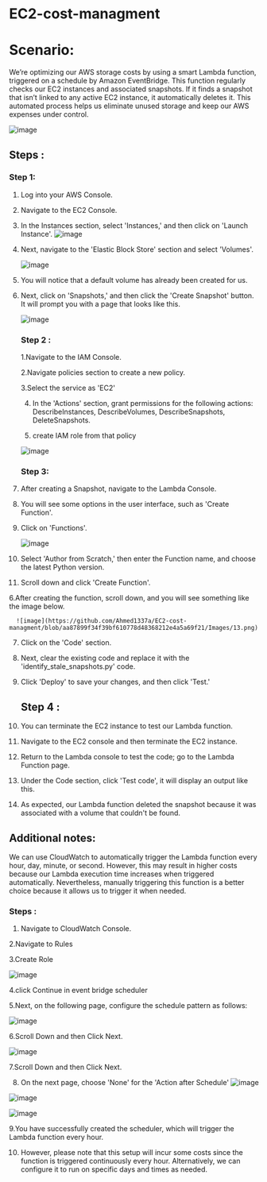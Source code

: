 # EC2-cost-managment
# Scenario: 
We’re optimizing our AWS storage costs by using a smart Lambda function, triggered on a schedule by Amazon EventBridge. This function regularly checks our EC2 instances and associated snapshots. If it finds a snapshot that isn’t linked to any active EC2 instance, it automatically deletes it. This automated process helps us eliminate unused storage and keep our AWS expenses under control.

   ![image](https://github.com/Ahmed1337a/EC2-cost-managment/blob/b5dfcd169566815f8cc1186c76fdfec71199a88d/Images/diagram.png)


## Steps :
### Step 1:
1. Log into your AWS Console.
2. Navigate to the EC2 Console.
3. In the Instances section, select 'Instances,' and then click on 'Launch Instance'.
   ![image](https://github.com/Ahmed1337a/EC2-cost-managment/blob/b5dfcd169566815f8cc1186c76fdfec71199a88d/Images/1.png)
   
4. Next, navigate to the 'Elastic Block Store' section and select 'Volumes'.
   
      ![image](https://github.com/Ahmed1337a/EC2-cost-managment/blob/b5dfcd169566815f8cc1186c76fdfec71199a88d/Images/2.png)

5. You will notice that a default volume has already been created for us.
6. Next, click on 'Snapshots,' and then click the 'Create Snapshot' button. It will prompt you with a page that looks like this.
   
   ![image](https://github.com/Ahmed1337a/EC2-cost-managment/blob/b5dfcd169566815f8cc1186c76fdfec71199a88d/Images/3.png)
   
      ### Step 2 :
   1.Navigate to the IAM Console.
   
   2.Navigate policies section to create a new policy.
   
   3.Select the service as 'EC2'
   
   4. In the 'Actions' section, grant permissions for the following actions:
    DescribeInstances, DescribeVolumes, DescribeSnapshots, DeleteSnapshots.
      
   6. create IAM role from that policy

   ![image](https://github.com/Ahmed1337a/EC2-cost-managment/blob/b5dfcd169566815f8cc1186c76fdfec71199a88d/Images/5.png)

   ### Step 3:
1. After creating a Snapshot, navigate to the Lambda Console.

2. You will see some options in the user interface, such as 'Create Function'.

3. Click on 'Functions'.

      ![image](https://github.com/Ahmed1337a/EC2-cost-managment/blob/b5dfcd169566815f8cc1186c76fdfec71199a88d/Images/4.png)
   
4. Select 'Author from Scratch,' then enter the Function name, and choose the latest Python version.

5. Scroll down and click 'Create Function'.

6.After creating the function, scroll down, and you will see something like the image below.

      ![image](https://github.com/Ahmed1337a/EC2-cost-managment/blob/aa87899f34f39bf610778d48368212e4a5a69f21/Images/13.png)
   
 7. Click on the 'Code' section.

8. Next, clear the existing code and replace it with the 'identify_stale_snapshots.py' code.

9. Click 'Deploy' to save your changes, and then click 'Test.'

    ## Step 4 :

1. You can terminate the EC2 instance to test our Lambda function.

2. Navigate to the EC2 console and then terminate the EC2 instance.

3. Return to the Lambda console to test the code; go to the Lambda Function page.

4. Under the Code section, click 'Test code', it will display an output like this.

5. As expected, our Lambda function deleted the snapshot because it was associated with a volume that couldn't be found.
   
## Additional notes:
We can use CloudWatch to automatically trigger the Lambda function every hour, day, minute, or second. However, this may result in higher costs because our Lambda execution time increases when triggered automatically. Nevertheless, manually triggering this function is a better choice because it allows us to trigger it when needed.

### Steps :

1. Navigate to CloudWatch Console.

2.Navigate to Rules

3.Create Role

   ![image](https://github.com/Ahmed1337a/EC2-cost-managment/blob/b5dfcd169566815f8cc1186c76fdfec71199a88d/Images/6.png)

4.click Continue in event bridge scheduler

5.Next, on the following page, configure the schedule pattern as follows:

   ![image](https://github.com/Ahmed1337a/EC2-cost-managment/blob/b5dfcd169566815f8cc1186c76fdfec71199a88d/Images/7.png)
   
6.Scroll Down and then Click Next.

   ![image](https://github.com/Ahmed1337a/EC2-cost-managment/blob/b5dfcd169566815f8cc1186c76fdfec71199a88d/Images/8.png)

7.Scroll Down and then Click Next.

8. On the next page, choose 'None' for the 'Action after Schedule'
   ![image](https://github.com/Ahmed1337a/EC2-cost-managment/blob/b5dfcd169566815f8cc1186c76fdfec71199a88d/Images/9.png)

 ![image](https://github.com/Ahmed1337a/EC2-cost-managment/blob/b5dfcd169566815f8cc1186c76fdfec71199a88d/Images/10.png)
 
   ![image](https://github.com/Ahmed1337a/EC2-cost-managment/blob/b5dfcd169566815f8cc1186c76fdfec71199a88d/Images/11.png)

9.You have successfully created the scheduler, which will trigger the Lambda function every hour.

10. However, please note that this setup will incur some costs since the function is triggered continuously every hour. Alternatively, we can configure it to run on specific days and times as needed.







   

   

   




   

      
      


   
   


   















